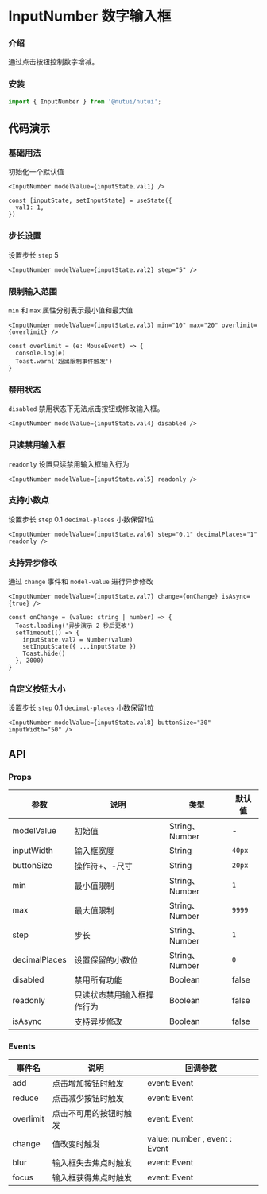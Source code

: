 # InputNumber 数字输入框

### 介绍

通过点击按钮控制数字增减。

### 安装

``` javascript
import { InputNumber } from '@nutui/nutui';
```

## 代码演示

### 基础用法

初始化一个默认值

```tsx
<InputNumber modelValue={inputState.val1} />
```
```tsx
const [inputState, setInputState] = useState({
  val1: 1,
})
```

### 步长设置

设置步长 `step` 5 

```tsx
<InputNumber modelValue={inputState.val2} step="5" />
```

### 限制输入范围

`min` 和 `max` 属性分别表示最小值和最大值

```tsx
<InputNumber modelValue={inputState.val3} min="10" max="20" overlimit={overlimit} />
```
```tsx
const overlimit = (e: MouseEvent) => {
  console.log(e)
  Toast.warn('超出限制事件触发')
}
```

### 禁用状态

`disabled` 禁用状态下无法点击按钮或修改输入框。

```tsx
<InputNumber modelValue={inputState.val4} disabled />
```

### 只读禁用输入框

`readonly` 设置只读禁用输入框输入行为

```tsx
<InputNumber modelValue={inputState.val5} readonly />
```

### 支持小数点

设置步长 `step` 0.1  `decimal-places` 小数保留1位

```tsx
<InputNumber modelValue={inputState.val6} step="0.1" decimalPlaces="1" readonly />
```
### 支持异步修改

通过 `change` 事件和 `model-value` 进行异步修改

```tsx
<InputNumber modelValue={inputState.val7} change={onChange} isAsync={true} />
```

```tsx
const onChange = (value: string | number) => {
  Toast.loading('异步演示 2 秒后更改')
  setTimeout(() => {
    inputState.val7 = Number(value)
    setInputState({ ...inputState })
    Toast.hide()
  }, 2000)
}
```
### 自定义按钮大小

设置步长 `step` 0.1  `decimal-places` 小数保留1位

```tsx
<InputNumber modelValue={inputState.val8} buttonSize="30" inputWidth="50" />
```

## API

### Props

| 参数           | 说明                       | 类型           | 默认值     |
|----------------|----------------------------|----------------|------------|
| modelValue        | 初始值                     | String、Number | -          |
| inputWidth    | 输入框宽度                 | String         | `40px`     |
| buttonSize    | 操作符+、-尺寸             | String         | `20px`     |
| min            | 最小值限制                 | String、Number | `1`        |
| max            | 最大值限制                 | String、Number | `9999` |
| step           | 步长                       | String、Number | `1`        |
| decimalPlaces | 设置保留的小数位           | String、Number | `0`        |
| disabled       | 禁用所有功能               | Boolean        | false      |
| readonly       | 只读状态禁用输入框操作行为 | Boolean        | false      |
| isAsync       | 支持异步修改 | Boolean        | false      |

### Events

| 事件名    | 说明                   | 回调参数                       |
|-----------|------------------------|--------------------------------|
| add       | 点击增加按钮时触发     | event: Event                   |
| reduce    | 点击减少按钮时触发     | event: Event                   |
| overlimit | 点击不可用的按钮时触发 | event: Event                   |
| change    | 值改变时触发           | value:  number , event : Event |
| blur      | 输入框失去焦点时触发   | event: Event                   |
| focus     | 输入框获得焦点时触发   | event: Event                   |